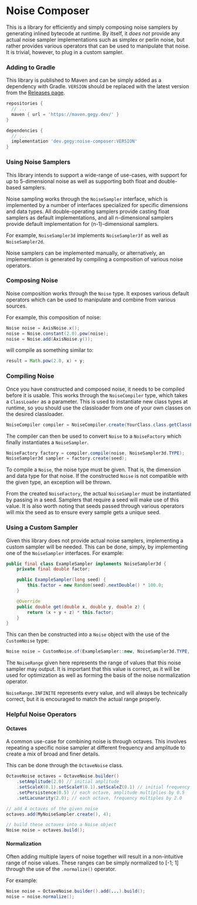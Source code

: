 # Noise Composer
This is a library for efficiently and simply composing noise samplers by generating inlined bytecode at runtime.
By itself, it *does not* provide any actual noise sampler implementations such as simplex or perlin noise,
but rather provides various operators that can be used to manipulate that noise. It is trivial, however, to plug in a custom sampler.

### Adding to Gradle
This library is published to Maven and can be simply added as a dependency with Gradle.
`VERSION` should be replaced with the latest version from the [Releases page](https://github.com/Gegy/noise-composer/releases).

```gradle
repositories {
  // ...
  maven { url = 'https://maven.gegy.dev/' }
}

dependencies {
  // ...
  implementation 'dev.gegy:noise-composer:VERSION'
}
```

### Using Noise Samplers
This library intends to support a wide-range of use-cases, with support for up to 5-dimensional noise as well as supporting both float and double-based samplers.

Noise sampling works through the `NoiseSampler` interface, which is implemented by a number of interfaces specialized for specific dimensions and data types.
All double-operating samplers provide casting float samplers as default implementations, and all n-dimensional samplers provide default implementation for (n-1)-dimensional samplers.

For example, `NoiseSampler3d` implements `NoiseSampler3f` as well as `NoiseSampler2d`.

Noise samplers can be implemented manually, or alternatively, an implementation is generated by compiling a composition of various noise operators.

### Composing Noise
Noise composition works through the `Noise` type. It exposes various default operators which can be used to manipulate and combine from various sources. 

For example, this composition of noise:
```java
Noise noise = AxisNoise.x();
noise = Noise.constant(2.0).pow(noise);
noise = Noise.add(AxisNoise.y());
```
will compile as something similar to:
```java
result = Math.pow(2.0, x) + y;   
```

### Compiling Noise
Once you have constructed and composed noise, it needs to be compiled before it is usable.
This works through the `NoiseCompiler` type, which takes a `ClassLoader` as a parameter.
This is used to instantiate new class types at runtime, so you should use the classloader from one of your own classes on the desired classloader.

```java
NoiseCompiler compiler = NoiseCompiler.create(YourClass.class.getClassLoader());
```

The compiler can then be used to convert `Noise` to a `NoiseFactory` which finally instantiates a `NoiseSampler`. 

```java
NoiseFactory factory = compiler.compile(noise, NoiseSampler3d.TYPE);
NoiseSampler3d sampler = factory.create(seed);
```

To compile a `Noise`, the noise type must be given. That is, the dimension and data type for that noise. 
If the constructed `Noise` is not compatible with the given type, an exception will be thrown.

From the created `NoiseFactory`, the actual `NoiseSampler` must be instantiated by passing in a seed.
Samplers that require a seed will make use of this value. It is also worth noting that seeds passed through various operators will mix the seed as to ensure every sample gets a unique seed.

### Using a Custom Sampler
Given this library does not provide actual noise samplers, implementing a custom sampler will be needed. 
This can be done, simply, by implementing one of the `NoiseSampler` interfaces. For example:

```java
public final class ExampleSampler implements NoiseSampler3d {
    private final double factor;

    public ExampleSampler(long seed) {
        this.factor = new Random(seed).nextDouble() * 100.0;
    }

    @Override
    public double get(double x, double y, double z) {
        return (x + y + z) * this.factor;
    }
}
```

This can then be constructed into a `Noise` object with the use of the `CustomNoise` type:
```java
Noise noise = CustomNoise.of(ExampleSampler::new, NoiseSampler3d.TYPE, NoiseRange.INFINITE);
```

The `NoiseRange` given here represents the range of values that this noise sampler may output. 
It is important that this value is correct, as it will be used for optimization as well as forming the basis of the noise normalization operator.

`NoiseRange.INFINITE` represents every value, and will always be technically correct, but it is encouraged to match the actual range properly.

### Helpful Noise Operators
#### Octaves
A common use-case for combining noise is through octaves.
This involves repeating a specific noise sampler at different frequency and amplitude to create a mix of broad and finer details.

This can be done through the `OctaveNoise` class.

```java
OctaveNoise octaves = OctaveNoise.builder()
    .setAmplitude(2.0) // initial amplitude
    .setScaleX(0.1).setScaleY(0.1).setScaleZ(0.1) // initial frequency
    .setPersistence(0.5) // each octave, amplitude multiplies by 0.5
    .setLacunarity(2.0); // each octave, frequency multiples by 2.0

// add 4 octaves of the given noise
octaves.add(MyNoiseSampler.create(), 4);

// build these octaves into a Noise object
Noise noise = octaves.build();
```

#### Normalization
Often adding multiple layers of noise together will result in a non-intuitive range of noise values. 
These ranges can be simply normalized to [-1; 1] through the use of the `.normalize()` operator.

For example:
```java
Noise noise = OctaveNoise.builder().add(...).build();
noise = noise.normalize();
```
